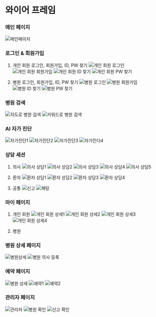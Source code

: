 # 와이어 프레임


### 메인 페이지
![메인페이지](./image/main_page.png)

### 로그인 & 회원가입 
1. 개인 회원 로그인, 회원가입, ID, PW 찾기
![개인 회원 로그인](./image/m_login.png)
![개인 회원 회원가입](./image/m_signup.png)
![개인 회원 ID 찾기](./image/m_findID.png)
![개인 회원 PW 찾기](./image/m_findPW.png)

2. 병원 로그인, 회원가입, ID, PW 찾기
![병원 로그인](./image/h_login.png)
![병원 회원가임](./image/h_signup.png)
![병원 ID 찾기](./image/h_findID.png)
![병원 PW 찾기](./image/h_findPW.png)

### 병원 검색
![지도로 병원 검색](./image/findHosMap.png)
![키워드로 병원 검색](./image/findHosSearch.png)

### AI 자가 진단
![자가진단1](./image/ai1.png)
![자가진단2](./image/ai2.png)
![자가진단3](./image/ai3.png)
![자가진다4](./image/ai4.png)

### 상담 세션
1. 의사
![의사 상담1](./image/con_d_basic.png)
![의사 상담2](./image/con_d_detail.png)
![의사 상담3](./image/con_d_1.png)
![의사 상담4](./image/con_d_2.png)
![의사 상담5](./image/con_df_d.png)

2. 환자
![환자 상담1](./image/con_m_basic.png)
![환자 상담2](./image/con_m_review.png)
![환자 상담3](./image/con_m_exit.png)
![환자 상담4](./image/con_df_m.png)

3. 공통
![신고](./image/con1.png)
![채팅](./image/con2.png)

### 마이 페이지
1. 개인 회원
![개인 회원 상세1](./image/mypage1.png)
![개인 회원 상세2](./image/mypage2.png)
![개인 회원 상세3](./image/mypage3.png)
![개인 회원 상세4](./image/mypage4.png)

2. 병원

### 병원 상세 페이지
![병원상세](./image/hospage1.png)
![병원 의사 등록](./image/hospage2.png)


### 예약 페이지
![병원 상세](./image/hospage_m1.png)
![예약1](./image/hospage_m2.png)
![예약2](./image/hospage_m3.png)

### 관리자 페이지
![관리자](./image/admin.png)
![병원 확인](./image/admin_hospital.png)
![신고 확인](./image/admin_report.png)